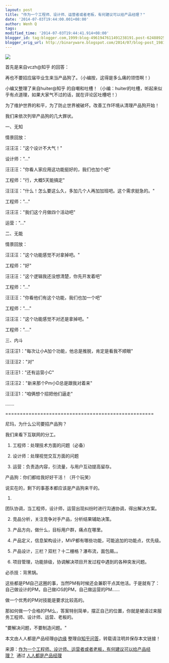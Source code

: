 ```yaml
---
layout: post
title: "作为一个工程师、设计师、运营者或者老板，有何建议可以给产品经理？"
date: '2014-07-03T19:44:00.001+08:00'
author: Wenh Q
tags:
modified_time: '2014-07-03T19:44:41.914+08:00'
blogger_id: tag:blogger.com,1999:blog-4961947611491238191.post-6248892512975587625
blogger_orig_url: http://binaryware.blogspot.com/2014/07/blog-post_1981.html
---
```


![](https://images-blogger-opensocial.googleusercontent.com/gadgets/proxy?url=http%3A%2F%2Fimage.woshipm.com%2Fwp-files%2F2014%2F07%2F21.jpg&container=blogger&gadget=a&rewriteMime=image%2F*)



首先是来自vczh@知乎 的回答：



再也不要招应届毕业生来当产品狗了。（小编按，这得是多么痛的领悟啊！）



小编又整理了来自huiter@知乎
的自嘲和吐槽！（小编：huiter的吐槽，听起来似乎有点道理，如果大家气不过的话，就在评论区吐槽吧！）



为了维护世界的和平，为了防止世界被破坏。改善工作环境从清理产品狗开始！



我们来依次列举产品狗的几大罪状。



一、无知



情景回放：





汪汪汪："这个设计不大气！"



设计师："..."







汪汪汪："你看人家应用这功能挺好的，我们也加个吧"



工程师："行，大概5天能搞定"



汪汪汪："什么！怎么要这么久，多加几个人再加加班吧。这个需求挺急的。"



工程师："..."







汪汪汪："我们这个月做四个活动吧"



运营："..."



二、无能



情景回放：





汪汪汪："这个功能感觉不对拿掉吧。"



工程师："好"



汪汪汪："这个逻辑我还没想清楚，你先开发着吧"



工程师："..."



汪汪汪："你看他们有这个功能，我们也加一个吧"



工程师："...."



汪汪汪："这个功能感觉不对还是拿掉吧。"



工程师："...."



三、内斗





汪汪汪1："每次让小A加个功能，他总是推脱，肯定是看我不顺眼"



汪汪汪2："对"



汪汪汪1："还有运营小C"



汪汪汪2："新来那个Pm小D总是跟我对着来"



汪汪汪1："咱俩想个招把他们逼走"



.......



===================================================

尼玛，为什么公司要招产品狗？



我们来看下互联网的分工。



1. 工程师：处理技术方面的问题（必备）



2. 设计师：处理视觉交互方面的问题



3. 运营：负责造内容，引流量，与用户互动提高留存。



产品狗：你们都给我好好干活！（开个玩笑）



说实在的，剩下的事基本都应该是产品狗来干的。





1.
团队协调，当工程师，设计师，运营出现纠纷时进行沟通协调，得出解决方案。



2. 竞品分析，关注竞争对手产品，分析结果辅助决策。



3. 产品方向，做什么，目标用户群，痛点在哪里。



4. 产品定义，信息架构设计，MVP都有哪些功能，可能追加的功能点，优先级。



5. 产品设计，三栏？双栏？十二栅格？瀑布流，面包屑。。



6. 项目管理，功能排级，协调解决项目开发过程中遇到的各种突发问题。



必杀技：背黑锅。



这些都是PM自己这圈的事，当然PM有时候还会兼职干点其他活。于是就有了：自己做设计的PM，自己做iOS的PM，自己做运营的PM......



做一个优秀的PM对技能是要求比较高的。



那如何做一个合格的PM么，答案特别简单，摆正自己的位置，你就是被请过来服务工程师、设计师、运营、老板的。



"要解决问题，不要制造问题。"



本文由人人都是产品经理@[边缘](http://weibo.com/1631153295/profile?topnav=1&wvr=5&user=1)
整理自[知乎问答](http://www.zhihu.com/question/24346484#answer-6333948)，转载请注明并保存本文链接！


来源：[作为一个工程师、设计师、运营者或者老板，有何建议可以给产品经理？](http://www.woshipm.com/pmd/92674.html)  通过 [人人都是产品经理](http://www.woshipm.com/)
